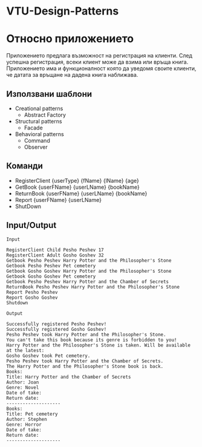 # VTU-Design-Patterns
# Относно приложението
Приложението предлага възможност на регистрация на клиенти. След успешна регистрация, всеки клиент може да взима или връща книга. Приложението има и функционалност която да уведомя своите клиенти, че датата за връщане на дадена книга наближава. 

## Използвани шаблони
* Creational patterns
	* Abstract Factory
* Structural patterns
	* Facade
* Behavioral patterns
	* Command
	* Observer

## Команди
* RegisterClient {userType} {fName} {lName} {age}
* GetBook {userFName} {userLName} {bookName}
* ReturnBook {userFName} {userLName} {bookName}
* Report {userFName} {userLName}
* ShutDown

## Input/Output
	Input

	RegisterClient Child Pesho Peshev 17
	RegisterClient Adult Gosho Goshev 32
	Getbook Pesho Peshev Harry Potter and the Philosopher's Stone
	Getbook Pesho Peshev Pet cemetery
	Getbook Gosho Goshev Harry Potter and the Philosopher's Stone
	Getbook Gosho Goshev Pet cemetery
	Getbook Pesho Peshev Harry Potter and the Chamber of Secrets
	ReturnBook Pesho Peshev Harry Potter and the Philosopher's Stone
	Report Pesho Peshev
	Report Gosho Goshev 
	Shutdown
  
	Output

	Successfully registered Pesho Peshev!
	Successfully registered Gosho Goshev!
	Pesho Peshev took Harry Potter and the Philosopher's Stone.
	You can't take this book because its genre is forbidden to you!
	Harry Potter and the Philosopher's Stone is taken. Will be available at the latest:
	Gosho Goshev took Pet cemetery.
	Pesho Peshev took Harry Potter and the Chamber of Secrets.
	The Harry Potter and the Philosopher's Stone book is back.
	Books:
	Title: Harry Potter and the Chamber of Secrets
	Author: Joan
	Genre: Novel
	Date of take:
	Return date:
	--------------------
	Books:
	Title: Pet cemetery
	Author: Stephen
	Genre: Horror
	Date of take:
	Return date:
	--------------------

